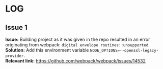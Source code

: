 # LOG

## Issue 1

**Issue:** Building project as it was given in the repo resulted in an error originating from webpack: `digital envelope routines::unsupported`. <br>
**Solution:** Add this environment variable `NODE_OPTIONS=--openssl-legacy-provider`. <br>
**Relevant link:** <https://github.com/webpack/webpack/issues/14532>
